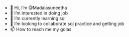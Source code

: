 - 👋 Hi, I’m @Madalasuneetha
- 👀 I’m interested in doing job
- 🌱 I’m currently learning sql
- 💞️ I’m looking to collaborate sql practice and getting job
- 📫 How to reach me my golas

<!---
Madalasuneetha/Madalasuneetha is a ✨ special ✨ repository because its `README.md` (this file) appears on your GitHub profile.
You can click the Preview link to take a look at your changes.
--->
